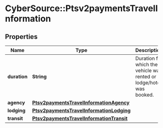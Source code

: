 # CyberSource::Ptsv2paymentsTravelInformation

## Properties
Name | Type | Description | Notes
------------ | ------------- | ------------- | -------------
**duration** | **String** | Duration for which the vehicle was rented or lodge/hotel was booked.  | [optional] 
**agency** | [**Ptsv2paymentsTravelInformationAgency**](Ptsv2paymentsTravelInformationAgency.md) |  | [optional] 
**lodging** | [**Ptsv2paymentsTravelInformationLodging**](Ptsv2paymentsTravelInformationLodging.md) |  | [optional] 
**transit** | [**Ptsv2paymentsTravelInformationTransit**](Ptsv2paymentsTravelInformationTransit.md) |  | [optional] 


